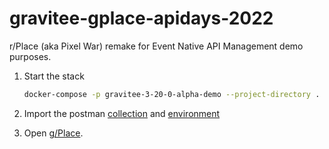 # gravitee-gplace-apidays-2022
r/Place (aka Pixel War) remake for Event Native API Management demo purposes.

1. Start the stack

    ```bash
    docker-compose -p gravitee-3-20-0-alpha-demo --project-directory . up -d
    ```

2. Import the postman [collection](https://github.com/gravitee-io-labs/gravitee-gplace-apidays-2022/blob/main/g-Place%20ApiDays%20Paris%202022.postman_collection.json) and [environment](https://github.com/gravitee-io-labs/gravitee-gplace-apidays-2022/blob/main/Local%20APIm.postman_environment.json)

3. Open [g/Place](localhost:8123).

